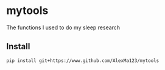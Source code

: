 # mytools
The functions I used to do my sleep research

## Install

```shell
pip install git+https://www.github.com/AlexMa123/mytools
```
